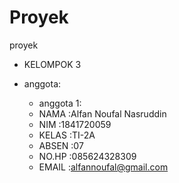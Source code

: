 # Proyek
proyek
 
* KELOMPOK 3

* anggota:
    + anggota 1:
     - NAMA   :Alfan Noufal Nasruddin
     - NIM    :1841720059
     - KELAS  :TI-2A
     - ABSEN  :07
     - NO.HP  :085624328309
     - EMAIL  :alfannoufal@gmail.com
